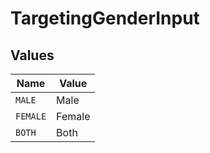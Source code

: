 # TargetingGenderInput


## Values

| Name     | Value    |
| -------- | -------- |
| `MALE`   | Male     |
| `FEMALE` | Female   |
| `BOTH`   | Both     |